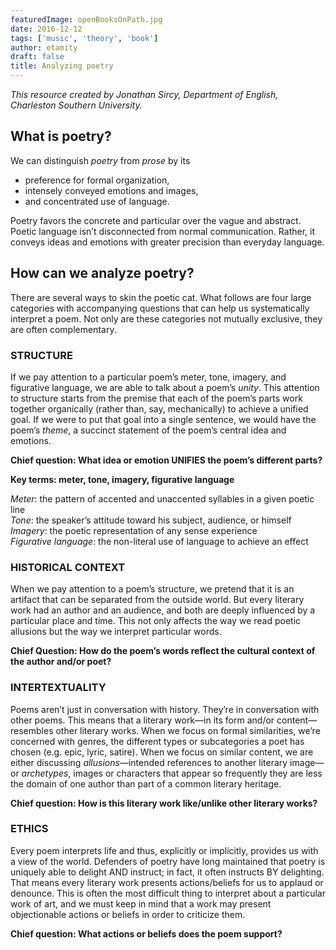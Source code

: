 ```yaml
---
featuredImage: openBooksOnPath.jpg
date: 2016-12-12
tags: ['music', 'theory', 'book']
author: etamity
draft: false
title: Analyzing poetry
---
```


*This resource created by Jonathan Sircy, Department of English, Charleston Southern University.*

## What is poetry?

We can distinguish *poetry* from *prose* by its

- preference for formal organization,  
- intensely conveyed emotions and images,  
- and concentrated use of language.
 
Poetry favors the concrete and particular over the vague and abstract. Poetic language isn’t disconnected from normal communication. Rather, it conveys ideas and emotions with greater precision than everyday language.

## How can we analyze poetry?

There are several ways to skin the poetic cat. What follows are four large categories with accompanying questions that can help us systematically interpret a poem. Not only are these categories not mutually exclusive, they are often complementary.

### STRUCTURE

If we pay attention to a particular poem’s meter, tone, imagery, and figurative language, we are able to talk about a poem’s *unity*. This attention to structure starts from the premise that each of the poem’s parts work together organically (rather than, say, mechanically) to achieve a unified goal. If we were to put that goal into a single sentence, we would have the poem’s *theme*, a succinct statement of the poem’s central idea and emotions.

**Chief question: What idea or emotion UNIFIES the poem’s different parts?**

**Key terms: meter, tone, imagery, figurative language**

*Meter*: the pattern of accented and unaccented syllables in a given poetic line  
*Tone*: the speaker’s attitude toward his subject, audience, or himself  
*Imagery*: the poetic representation of any sense experience  
*Figurative language*: the non-literal use of language to achieve an effect

### HISTORICAL CONTEXT

When we pay attention to a poem’s structure, we pretend that it is an artifact that can be separated from the outside world. But every literary work had an author and an audience, and both are deeply influenced by a particular place and time. This not only affects the way we read poetic allusions but the way we interpret particular words.

**Chief Question: How do the poem’s words reflect the cultural context of the author and/or poet?**

### INTERTEXTUALITY

Poems aren’t just in conversation with history. They’re in conversation with other poems. This means that a literary work—in its form and/or content—resembles other literary works. When we focus on formal similarities, we’re concerned with genres, the different types or subcategories a poet has chosen (e.g. epic, lyric, satire). When we focus on similar content, we are either discussing *allusions*—intended references to another literary image—or *archetypes*, images or characters that appear so frequently they are less the domain of one author than part of a common literary heritage.

**Chief question: How is this literary work like/unlike other literary works?**

### ETHICS

Every poem interprets life and thus, explicitly or implicitly, provides us with a view of the world. Defenders of poetry have long maintained that poetry is uniquely able to delight AND instruct; in fact, it often instructs BY delighting. That means every literary work presents actions/beliefs for us to applaud or denounce. This is often the most difficult thing to interpret about a particular work of art, and we must keep in mind that a work may present objectionable actions or beliefs in order to criticize them.

**Chief question: What actions or beliefs does the poem support?**